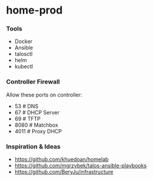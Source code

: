# home-prod

### Tools
- Docker
- Ansible
- talosctl
- helm
- kubectl

### Controller Firewall
Allow these ports on controller:
- 53 # DNS
- 67 # DHCP Server
- 69 # TFTP
- 8080 # Matchbox
- 4011 # Proxy DHCP

### Inspiration & Ideas
- https://github.com/khuedoan/homelab
- https://github.com/mgrzybek/talos-ansible-playbooks
- https://github.com/BeryJu/infrastructure